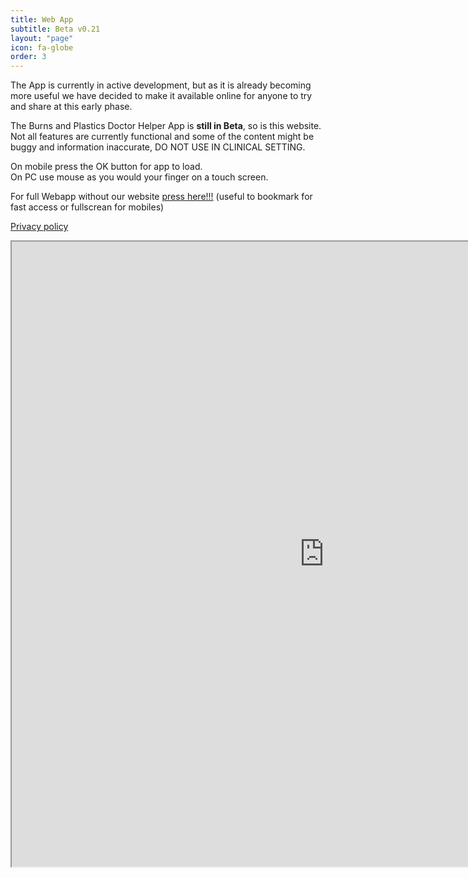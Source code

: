 ```yaml
---
title: Web App
subtitle: Beta v0.21
layout: "page"
icon: fa-globe
order: 3
---
```

The App is currently in active development, but as it is already becoming more useful we have decided to make it available online for anyone to try and share at this early phase.  

The Burns and Plastics Doctor Helper App is **still in Beta**, so is this website. Not all features are currently functional and some of the content might be buggy and information inaccurate, DO NOT USE IN CLINICAL SETTING.


On mobile press the OK button for app to load.  
On PC use mouse as you would your finger on a touch screen.  

For full Webapp without our website [press here!!!](https://burnsplastics.com/TempWebappV036/) (useful to bookmark for fast access or fullscrean for mobiles)  

[Privacy policy](http://burnsplastics.com/privacy)


<iframe src="https://burnsplastics.com/TempWebappV036/" style="width:1000px; height:1000px">  
